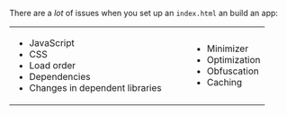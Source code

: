 There are a *lot* of issues when you set up an `index.html` an build an app:

<table>
<tr>

<td style="width: 300px">
<ul>
<li>JavaScript
<li>CSS
<li>Load order
<li>Dependencies
<li>Changes in dependent libraries
</ul>
</td>

<td>
<ul>
<li>Minimizer
<li>Optimization
<li>Obfuscation
<li>Caching
</ul>
</td>

